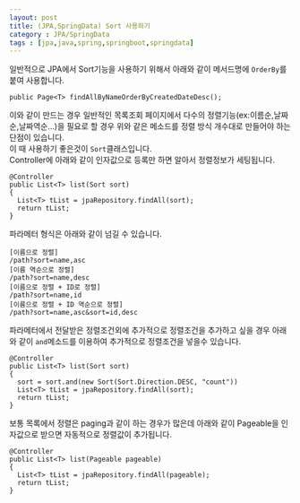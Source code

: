 ```yaml
---
layout: post
title: (JPA,SpringData) Sort 사용하기
category : JPA/SpringData
tags : [jpa,java,spring,springboot,springdata]
---
```

일반적으로 JPA에서 Sort기능을 사용하기 위해서 아래와 같이 메서드명에 `OrderBy`를 붙여 사용합니다.

    public Page<T> findAllByNameOrderByCreatedDateDesc();

이와 같이 만드는 경우 일반적인 목록조회 페이지에서 다수의 정렬기능(ex:이름순,날짜순,날짜역순...)을 필요로 할 경우 위와 같은 메소드를 정렬 방식 개수대로 만들어야 하는 단점이 있습니다.   
이 때 사용하기 좋은것이 `Sort`클래스입니다.    
Controller에 아래와 같이 인자값으로 등록만 하면 알아서 정렬정보가 세팅됩니다.

    @Controller
    public List<T> list(Sort sort)
    {
      List<T> tList = jpaRepository.findAll(sort);
      return tList;
    }

파라메터 형식은 아래와 같이 넘길 수 있습니다.

    [이름으로 정렬]
    /path?sort=name,asc
    [이름 역순으로 정렬]
    /path?sort=name,desc
    [이름으로 정렬 + ID로 정렬]
    /path?sort=name,id
    [이름으로 정렬 + ID 역순으로 정렬]
    /path?sort=name,asc&sort=id,desc

파라메터에서 전달받은 정렬조건외에 추가적으로 정렬조건을 추가하고 싶을 경우 아래와 같이 `and`메소드를 이용하여 추가적으로 정렬조건을 넣을수 있습니다.

    @Controller
    public List<T> list(Sort sort)
    {
      sort = sort.and(new Sort(Sort.Direction.DESC, "count"))
      List<T> tList = jpaRepository.findAll(sort);
      return tList;
    }

보통 목록에서 정렬은 paging과 같이 하는 경우가 많은데 아래와 같이 Pageable을 인자값으로 받으면 자동적으로 정렬값이 추가됩니다.

    @Controller
    public List<T> list(Pageable pageable)
    {
      List<T> tList = jpaRepository.findAll(pageable);
      return tList;
    }
